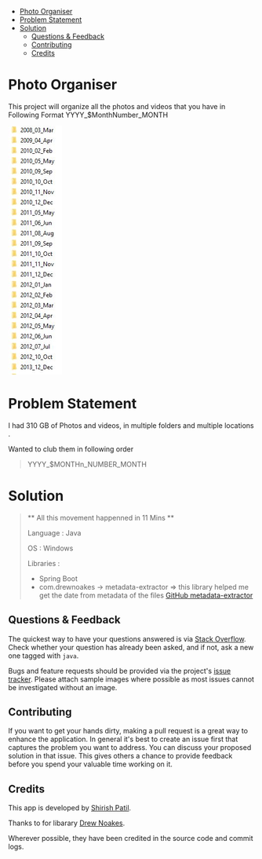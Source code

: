 - [Photo Organiser](#photo-organiser)
- [Problem Statement](#problem-statement)
- [Solution](#solution)
  - [Questions & Feedback](#questions--feedback)
  - [Contributing](#contributing)
  - [Credits](#credits)

# Photo Organiser

This project will organize all the photos and videos that you have in Following Format YYYY_$MonthNumber_MONTH

![text](./images/Output.JPG)

# Problem Statement

I had 310 GB of Photos and videos, in multiple folders and multiple locations .

Wanted to club them in following order 

> YYYY_$MONTHn_NUMBER_MONTH

# Solution

> ** All this movement happenned in 11 Mins **
> 
> Language : Java
> 
> OS : Windows
> 
> Libraries : 
> * Spring Boot 
> * com.drewnoakes -> metadata-extractor => this library helped me get the date from metadata of the files 
> [GitHub metadata-extractor](https://github.com/drewnoakes/metadata-extractor)
> 

## Questions & Feedback

The quickest way to have your questions answered is via [Stack Overflow](http://stackoverflow.com/questions/).
Check whether your question has already been asked, and if not, ask a new one tagged with `java`.

Bugs and feature requests should be provided via the project's [issue tracker](https://github.com/drewnoakes/metadata-extractor/issues).
Please attach sample images where possible as most issues cannot be investigated without an image.

## Contributing

If you want to get your hands dirty, making a pull request is a great way to enhance the application.
In general it's best to create an issue first that captures the problem you want to address.
You can discuss your proposed solution in that issue.
This gives others a chance to provide feedback before you spend your valuable time working on it.

## Credits

This app is developed by [Shirish Patil](https://github.com/wizardwand).

Thanks to for libarary [Drew Noakes](https://drewnoakes.com/code/exif/).

Wherever possible, they have been credited in the source code and commit logs.
